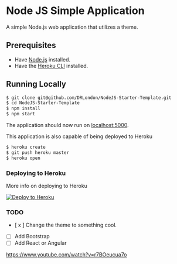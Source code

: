 # Node JS Simple Application
A simple Node.js web application that utilizes a theme.

## Prerequisites
* Have [Node.js](http://nodejs.org) installed.
* Have the [Heroku CLI](https://devcenter.heroku.com/articles/heroku-cli) installed.

## Running Locally
```sh
$ git clone git@github.com/DRLondon/NodeJS-Starter-Template.git
$ cd NodeJS-Starter-Template
$ npm install
$ npm start
```

The application should now run on [localhost:5000](http://localhost:5000).

This application is also capable of being deployed to Heroku

```sh
$ heroku create
$ git push heroku master
$ heroku open
```

### Deploying to Heroku
More info on deploying to Heroku

[![Deploy to Heroku](https://www.herokucdn.com/deploy/button.png)](https://heroku.com/deploy)

### TODO
- [ x ] Change the theme to something cool.
- [ ] Add Bootstrap
- [ ] Add React or Angular

https://www.youtube.com/watch?v=r7BOeucua7o